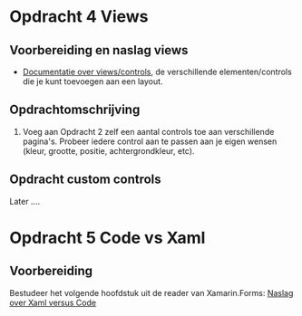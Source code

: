 # Opdracht 4 Views

## Voorbereiding en naslag views

- [Documentatie over views/controls](https://developer.xamarin.com/guides/xamarin-forms/controls/views/), de verschillende elementen/controls die je kunt toevoegen aan een layout. 

## Opdrachtomschrijving

1. Voeg aan Opdracht 2 zelf een aantal controls toe aan verschillende pagina's. Probeer iedere control aan te passen aan je eigen wensen (kleur, grootte, positie, achtergrondkleur, etc).

## Opdracht custom controls

Later ....

# Opdracht 5 Code vs Xaml

## Voorbereiding 

Bestudeer het volgende hoofdstuk uit de reader van Xamarin.Forms:
[Naslag over Xaml versus Code](https://elo.kw1c.nl/CMS/Studie/811%20ICT-Academie/811%20VakkenInhoud/%5BB.29%20INFi%5D%20Informatica%20instructie/Productie/01.%20Reader/BookPreview2-Ch07-Rel0203.pdf)